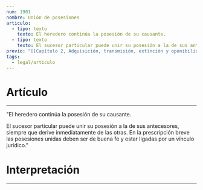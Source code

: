 ```yaml
---
num: 1901
nombre: Unión de posesiones
articulo:
  - tipo: texto
    texto: El heredero continúa la posesión de su causante.
  - tipo: texto
    texto: El sucesor particular puede unir su posesión a la de sus antecesores, siempre que derive inmediatamente de las otras. En la prescripción breve las posesiones unidas deben ser de buena fe y estar ligadas por un vínculo jurídico.
previo: "[[Capítulo 2, Adquisición, transmisión, extinción y oponibilidad|Capítulo 2, Adquisición, transmisión, extinción y oponibilidad]]"
tags:
  - legal/articulo
---
```

# Artículo
---
"El heredero continúa la posesión de su causante.

El sucesor particular puede unir su posesión a la de sus antecesores, siempre que derive inmediatamente de las otras. En la prescripción breve las posesiones unidas deben ser de buena fe y estar ligadas por un vínculo jurídico."

# Interpretación
---
